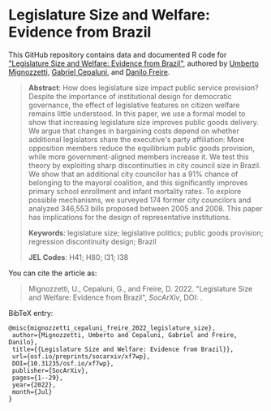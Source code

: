 # Legislature Size and Welfare: Evidence from Brazil

This GitHub repository contains data and documented R code for ["Legislature Size and Welfare: Evidence from Brazil"](https://github.com/umbertomig/legislature-size-welfare), authored by [Umberto Mignozzetti](http://umbertomig.com), [Gabriel Cepaluni](mailto:gabi.cepal@gmail.com), and [Danilo Freire](http://danilofreire.github.io).

> **Abstract**: How does legislature size impact public service provision? Despite the importance of institutional design for democratic governance, the effect of legislative features on citizen welfare remains little understood. In this paper, we use a formal model to show that increasing legislature size improves public goods delivery. We argue that changes in bargaining costs depend on whether additional legislators share the executive's party affiliation: More opposition members reduce the equilibrium public goods provision, while more government-aligned members increase it. We test this theory by exploiting sharp discontinuities in city council size in Brazil. We show that an additional city councilor has a 91% chance of belonging to the mayoral coalition, and this significantly improves primary school enrollment and infant mortality rates. To explore possible mechanisms, we surveyed 174 former city councilors and analyzed 346,553 bills proposed between 2005 and 2008. This paper has implications for the design of representative institutions.
>
> **Keywords**: legislature size; legislative politics; public goods provision; regression discontinuity design; Brazil
>
> **JEL Codes**: H41; H80; I31; I38

You can cite the article as: 

> Mignozzetti, U., Cepaluni, G., and Freire, D. 2022. "Legislature Size and Welfare: Evidence from Brazil", _SocArXiv_, DOI: <XXXX>.

BibTeX entry:

```
@misc{mignozzetti_cepaluni_freire_2022_legislature_size},
 author={Mignozzetti, Umberto and Cepaluni, Gabriel and Freire, Danilo},
 title={{Legislature Size and Welfare: Evidence from Brazil}},
 url={osf.io/preprints/socarxiv/xf7wp},
 DOI={10.31235/osf.io/xf7wp},
 publisher={SocArXiv},
 pages={1--29},
 year={2022},
 month={Jul}
}
```

